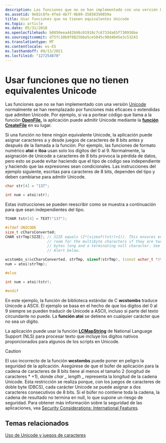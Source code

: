 ```yaml
---
description: Las funciones que no se han implementado con una versión Unicode normalmente se han reemplazado por funciones más eficaces o extendidas que admiten Unicode.
ms.assetid: 9e02c8fe-4fed-4b77-9b09-35850350859a
title: Usar funciones que no tienen equivalentes Unicode
ms.topic: article
ms.date: 05/31/2018
ms.openlocfilehash: b0850eea442b98c81918c7c6733da65f730936be
ms.sourcegitcommit: d75fc10b9f0825bbe5ce5045c90d4045e3c53243
ms.translationtype: MT
ms.contentlocale: es-ES
ms.lasthandoff: 09/13/2021
ms.locfileid: "127254870"
---
```

# <a name="using-functions-that-have-no-unicode-equivalents"></a>Usar funciones que no tienen equivalentes Unicode

Las funciones que no se han implementado con una versión [Unicode](unicode.md) normalmente se han reemplazado por funciones más eficaces o extendidas que admiten Unicode. Por ejemplo, si va a portear código que llama a la función [**OpenFile,**](/windows/win32/api/winbase/nf-winbase-openfile) la aplicación puede admitir Unicode mediante la [**función CreateFile**](/windows/win32/api/fileapi/nf-fileapi-createfilea) en su lugar.

Si una función no tiene ningún equivalente Unicode, la aplicación puede asignar caracteres a y desde juegos de caracteres de 8 bits antes y después de la llamada a la función. Por ejemplo, las funciones de formato numérico **atoi** e **itoa** usan solo los dígitos del 0 al 9. Normalmente, la asignación de Unicode a caracteres de 8 bits provoca la pérdida de datos, pero esto se puede evitar haciendo que el tipo de código sea independiente y haciendo que las expresiones sean condicionales. Las instrucciones del ejemplo siguiente, escritas para caracteres de 8 bits, dependen del tipo y deben cambiarse para admitir Unicode.


```C++
char str[4] = "137";

int num = atoi(str);
```



Estas instrucciones se pueden reescribir como se muestra a continuación para que sean independientes del tipo.


```C++
TCHAR tstr[4] = TEXT("137");

#ifdef UNICODE
size_t cCharsConverted;
CHAR strTmp[SIZE]; // SIZE equals (2*(sizeof(tstr)+1)). This ensures enough
                   // room for the multibyte characters if they are two 
                   // bytes long and a terminating null character. See Security 
                   // Alert below. 

wcstombs_s(&cCharsConverted, strTmp, sizeof(strTmp), (const wchar_t *)tstr, sizeof(strTmp));
num = atoi(strTmp);

#else

int num = atoi(tstr);

#endif 
```



En este ejemplo, la función de biblioteca estándar de C **wcstombs** traduce Unicode a ASCII. El ejemplo se basa en el hecho de que los dígitos del 0 al 9 siempre se pueden traducir de Unicode a ASCII, incluso si parte del texto circundante no puede. La **función atoi** se detiene en cualquier carácter que no sea un dígito.

La aplicación puede usar la función [**LCMapString**](/windows/desktop/api/Winnls/nf-winnls-lcmapstringa) de National Language [](digit-shapes.md) Support (NLS) para procesar texto que incluye los dígitos nativos proporcionados para algunos de los scripts en Unicode.

> [!Caution]  
> El uso incorrecto de la función **wcstombs** puede poner en peligro la seguridad de la aplicación. Asegúrese de que el búfer de aplicación para la cadena de caracteres de 8 bits tiene al menos el tamaño 2 (longitud de caracteres \* +1), donde *char \_ length* *\_* representa la longitud de la cadena Unicode. Esta restricción se realiza [](double-byte-character-sets.md) porque, con los juegos de caracteres de doble byte (DBCS), cada carácter Unicode se puede asignar a dos caracteres consecutivos de 8 bits. Si el búfer no contiene toda la cadena, la cadena de resultado no termina en null, lo que supone un riesgo de seguridad. Para obtener más información sobre la seguridad de las aplicaciones, vea [Security Considerations: International Features](security-considerations--international-features.md).

 

## <a name="related-topics"></a>Temas relacionados

<dl> <dt>

[Uso de Unicode y juegos de caracteres](using-unicode-and-character-sets.md)
</dt> </dl>

 

 
